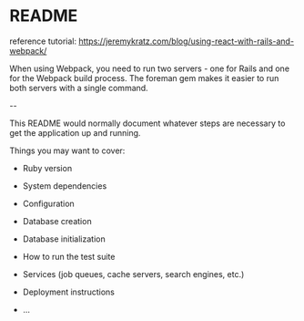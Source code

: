 # README

reference tutorial: https://jeremykratz.com/blog/using-react-with-rails-and-webpack/

When using Webpack, you need to run two servers - one for Rails and one for the Webpack build process. The foreman gem makes it easier to run both servers with a single command.


--

This README would normally document whatever steps are necessary to get the
application up and running.

Things you may want to cover:

* Ruby version

* System dependencies

* Configuration

* Database creation

* Database initialization

* How to run the test suite

* Services (job queues, cache servers, search engines, etc.)

* Deployment instructions

* ...
